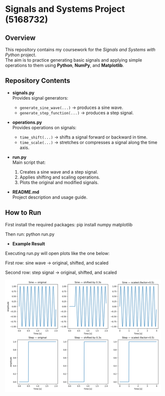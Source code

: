 # Signals and Systems Project (5168732)

## Overview
This repository contains my coursework for the *Signals and Systems with Python* project.  
The aim is to practice generating basic signals and applying simple operations to them using **Python**, **NumPy**, and **Matplotlib**.  

## Repository Contents
- **signals.py**  
  Provides signal generators:  
  - `generate_sine_wave(...)` → produces a sine wave.  
  - `generate_step_function(...)` → produces a step signal.  

- **operations.py**  
  Provides operations on signals:  
  - `time_shift(...)` → shifts a signal forward or backward in time.  
  - `time_scale(...)` → stretches or compresses a signal along the time axis.  

- **run.py**  
  Main script that:  
  1. Creates a sine wave and a step signal.  
  2. Applies shifting and scaling operations.  
  3. Plots the original and modified signals.  

- **README.md**  
  Project description and usage guide.  

## How to Run
First install the required packages:
pip install numpy matplotlib

Then run:
python run.py

- **Example Result**

Executing run.py will open plots like the one below:

First row: sine wave → original, shifted, and scaled

Second row: step signal → original, shifted, and scaled

![Demo signals](demo_signals.png)



